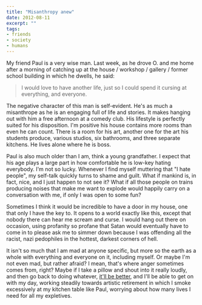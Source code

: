 ```yaml
---
title: "Misanthropy anew"
date: 2012-08-11
excerpt: ""
tags:
- friends
- society
- humans
---
```

My friend Paul is a very wise man. Last week, as he drove O. and me home after a morning of catching up at the house / workshop / gallery / former school building in which he dwells, he said:

> I would love to have another life, 
> just so I could spend it cursing
> at everything, and everyone.

The negative character of this man is self-evident. He's as much a misanthrope as he is an engaging full of life and stories. It makes hanging out with him a free afternoon at a comedy club. His lifestyle is perfectly suited for his disposition. I'm positive his house contains more rooms than even he can count. There is a room for his art, another one for the art his students produce, various studios, six bathrooms, and three separate kitchens. He lives alone where he is boss.

Paul is also much older than I am, think a young grandfather. I expect that his age plays a large part in how comfortable he is low-key hating everybody. I'm not so lucky. Whenever I find myself muttering that "I hate people", my self-talk quickly turns to shame and guilt. What if mankind is, in fact, nice, and I just happen to not see it? What if all those people on trains producing noises that make me want to explode would happily carry on a conversation with me, if only I was open to some fun?

Sometimes I think it would be incredible to have a door in my house, one that only I have the key to. It opens to a world exactly like this, except that nobody there can hear me scream and curse. I would hang out there on occasion, using profanity so profane that Satan would eventually have to come in to please ask me to simmer down because I was offending all the racist, nazi pedophiles in the hottest, darkest corners of hell.

It isn't so much that I am mad at anyone specific, but more so the earth as a whole with everything and everyone on it, including myself. Or maybe I'm not even mad, but rather afraid? I mean, that's where anger sometimes comes from, right? Maybe if I take a pillow and shout into it really loudly, and then go back to doing whatever, [it'll be better](http://web.archive.org/web/20120114230620/http://itllbebetter.com/), and I'll be able to get on with my day, working steadily towards artistic retirement in which I smoke excessively at my kitchen table like Paul, worrying about how many lives I need for all my expletives. 